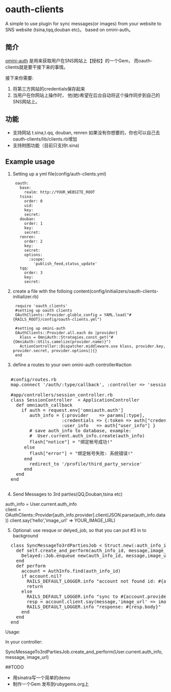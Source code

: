 oauth-clients
================

A simple to use plugin for sync messages(or images) from your website to SNS website (tsina,tqq,douban etc)。 based on omini-auth。

## 简介

[omini-auth](https://github.com/intridea/omniauth) 是用来获取用户在SNS网站上【授权】的一个Gem， 而oauth-clients就是要干接下来的事情。

接下来你需要:

1. 将第三方网站的credentials保存起来
2. 当用户在你网站上操作时， 他(她)希望在后台自动将这个操作同步到自己的SNS网站上。

## 功能

* 支持网站 t.sina,t.qq,  douban, renren
	 如果没有你想要的，你也可以自己去 oauth-clients/lib/clients.rb增加
* 支持附图功能（目前只支持t.sina)

## Example usage

1. Setting up a yml file(config/auth-clients.yml)
  
		oauth:
		  base:
		    realm: http://YOUR_WEBSITE_ROOT
		  tsina:
		    order: 0
		    uid: 
		    key: 
		    secret:    
		  douban:
		    order: 1
		    key: 
		    secret: 
		  renren:
		    order: 2
		    key: 
		    secret: 
		    options: 
		      :scope:
		        'publish_feed,status_update'
		  tqq:
		    order: 3
		    key: 
		    secret: 

2. create a file with the folloing content(config/initializers/oauth-clients-initializer.rb)
		
		require 'oauth_clients'		
		#setting up oauth clients
		OAuthClients::Provider.globle_config = YAML.load("#{RAILS_ROOT}/config/oauth-clients.yml")
		
		#setting up omini-auth
		OAuthClients::Provider.all.each do |provider|
		  klass = OmniAuth::Strategies.const_get("#{OmniAuth::Utils.camelize(provider.name)}")
		  ActionController::Dispatcher.middleware.use klass, provider.key, provider.secret, provider.options||{}
		end

3. define a routes to your own omini-auth controller\#action
  
  <pre>  
  #config/routes.rb
  map.connect '/auth/:type/callback', :controller => 'session', :action => 'omniauth_callback'
        
  #app/controllers/session_controller.rb
  class SessionController  < ApplicationController
    def omniauth_callback
      if auth = request.env['omniauth.auth']
         auth_info = {:provider    => params[:type],
                     :credentials => {:token => auth["credentials"]["token"],:secret => auth["credentials"]["secret"],
                     :user_info   => auth["user_info"] }
         # save auth_info to database, example:
         #  User.current.auth_info.create(auth_info)				
         flash["notice"] = "绑定帐号成功!"
       else
         flash["error"] = "绑定帐号失败: 系统错误!"
       end
         redirect_to '/profile/third_party_service'
       end
    end
  end
  </pre>  
    
4. Send Messages to 3rd parties(QQ,Douban,tsina etc)
  
  auth_info = User.current.auth_info	
  client = OAuthClients::Provider[auth_info.provider].client(JSON.parse(auth_info.data))
  client.say('hello','image_url' => YOUR_IMAGE_URL)
  
   
5. Optional: use resque or delyed_job, so that you can put #3 in to background
  
<pre>
  class SyncMessageTo3rdPartiesJob < Struct.new(:auth_info_id,:message,:image_url)  
    def self.create_and_perform(auth_info_id, message,image_url)
      Delayed::Job.enqueue new(auth_info_id, message,image_url)
    end    
    def perform
      account = AuthInfo.find(auth_info_id)
      if account.nil?
        RAILS_DEFAULT_LOGGER.info "account not found id: #{account_id}"
        return
      else
        RAILS_DEFAULT_LOGGER.info "sync to #{account.provider} "
        resp = account.client.say(message,'image_url' => image_url)
        RAILS_DEFAULT_LOGGER.info "response: #{resp.body}"
      end
    end
  end
</pre> 
Usage:

In your controller:
 
  SyncMessageTo3rdPartiesJob.create_and_perform(User.current.auth_info, message, image_url)

##TODO

* 用sinatra写一个简单的demo
* 制作一个Gem 发布到rubygems.org上
